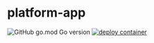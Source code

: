 # platform-app

![GitHub go.mod Go version](https://img.shields.io/github/go-mod/go-version/morning-night-dream/platform-app?style=plastic)
[![deploy container](https://github.com/morning-night-dream/platform-app/actions/workflows/deploy.container.yaml/badge.svg)](https://github.com/morning-night-dream/platform-app/actions/workflows/deploy.container.yaml)
